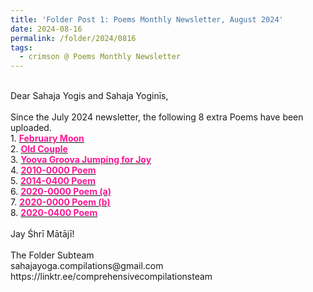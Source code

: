 ```yaml
---
title: 'Folder Post 1: Poems Monthly Newsletter, August 2024'
date: 2024-08-16
permalink: /folder/2024/0816
tags:
  - crimson @ Poems Monthly Newsletter
---
```


<p>
<br>
Dear Sahaja Yogis and Sahaja Yoginīs,<br>
<br>
Since the July 2024 newsletter, the following 8 extra Poems have been uploaded.<br>
1. <a href="https://seven-teams.github.io/folder/2024-0816-LV-Fberuary-Moon"> <font color="DeepPink"><b>February Moon</b></font></a><br>
2. <a href="https://seven-teams.github.io/folder/2009-0000-LV-Old-Couple"> <font color="DeepPink"><b>Old Couple</b></font></a><br>
3. <a href="https://seven-teams.github.io/folder/2024-0806-0800-ES-Yoova-Groova"> <font color="DeepPink"><b>Yoova Groova Jumping for Joy</b></font></a><br>
4. <a href="https://seven-teams.github.io/folder/2010-0000-LV"> <font color="DeepPink"><b>2010-0000 Poem</b></font></a><br>
5. <a href="https://seven-teams.github.io/folder/2014-0800-LV"> <font color="DeepPink"><b>2014-0400 Poem</b></font></a><br>
6. <a href="https://seven-teams.github.io/folder/2020-0000-LV-01"> <font color="DeepPink"><b>2020-0000 Poem (a)</b></font></a><br>
7. <a href="https://seven-teams.github.io/folder/2020-0000-LV-01"> <font color="DeepPink"><b>2020-0000 Poem (b)</b></font></a><br>
8. <a href="https://seven-teams.github.io/folder/2020-0400-LV"> <font color="DeepPink"><b>2020-0400 Poem</b></font></a><br>
<br>
Jay Śhrī Mātājī!<br>
<br>
The Folder Subteam<br>
sahajayoga.compilations@gmail.com<br>
https://linktr.ee/comprehensivecompilationsteam<br>
</p>